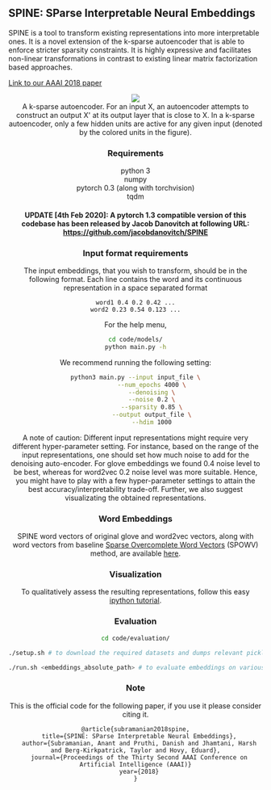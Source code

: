 ## SPINE: SParse Interpretable Neural Embeddings

SPINE is a tool to transform existing representations into more interpretable ones. It is a novel extension of the k-sparse autoencoder that is able to enforce stricter sparsity constraints. It is highly expressive and facilitates non-linear transformations in contrast to existing linear matrix factorization based approaches. 

[Link to our AAAI 2018 paper](https://arxiv.org/pdf/1711.08792.pdf)

<center><img src="images/autoencoder.png"</center>
<center>A k-sparse autoencoder. For an input X, an autoencoder attempts to construct an output X' at its output layer that is close to X. In a k-sparse autoencoder, only a few hidden units are active for any given input (denoted by the colored units in the figure).</center>


### Requirements

python 3 </br>
numpy <br>
pytorch 0.3 (along with torchvision) <br>
tqdm

#### UPDATE [4th Feb 2020]: A pytorch 1.3 compatible version of this codebase has been released by Jacob Danovitch at following URL: https://github.com/jacobdanovitch/SPINE

### Input format requirements

The input embeddings, that you wish to transform, should be in the following format. Each line contains the word and its continuous representation in a space separated format

```
word1 0.4 0.2 0.42 ...
word2 0.23 0.54 0.123 ...
```



For the help menu, 

```bash
cd code/models/
python main.py -h
```

We recommend running the following setting:

```bash
python3 main.py --input input_file \
		 --num_epochs 4000 \
		 --denoising \
		 --noise 0.2 \
		 --sparsity 0.85 \
		 --output output_file \
		 --hdim 1000
```

A note of caution: Different input representations might require very different hyper-parameter setting. For instance, based on the range of the input representations, one should set how much noise to add for the denoising auto-encoder. For glove embeddings we found 0.4 noise level to be best, whereas for word2vec 0.2 noise level was more suitable. Hence, you might have to play with a few hyper-parameter settings to attain the best accuracy/interpretability trade-off. Further, we also suggest visualizating the obtained representations.

### Word Embeddings

SPINE word vectors of original glove and word2vec vectors, along with word vectors from baseline [Sparse Overcomplete Word Vectors](https://arxiv.org/abs/1506.02004) (SPOWV) method, are available [here](https://drive.google.com/drive/folders/1ksVcWDADmnp0Cl5kezjHqTg3Jnh8q031?usp=sharing).

### Visualization

To qualitatively assess the resulting representations, follow this easy [ipython tutorial](code/evaluation/visualization/visualization_tutorial.ipynb).

### Evaluation
```bash
cd code/evaluation/

./setup.sh # to download the required datasets and dumps relevant pickle files

./run.sh <embeddings_absolute_path> # to evaluate embeddings on various extrinsic and intrinsic tasks

```


### Note

This is the official code for the following paper, if you use it please consider citing it.

```
@article{subramanian2018spine,
  title={SPINE: SParse Interpretable Neural Embeddings},
  author={Subramanian, Anant and Pruthi, Danish and Jhamtani, Harsh and Berg-Kirkpatrick, Taylor and Hovy, Eduard},
  journal={Proceedings of the Thirty Second AAAI Conference on Artificial Intelligence (AAAI)}
  year={2018}
}
```


